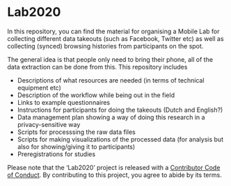 # Lab2020
In this repository, you can find the material for organising a Mobile Lab for collecting different data takeouts (such as Facebook, Twitter etc) as well as collecting (synced) browsing histories from participants on the spot. 

The general idea is that people only need to bring their phone, all of the data extraction can be done from this. This repository includes
- Descriptions of what resources are needed (in terms of technical equipment etc)
- Description of the workflow while being out in the field
- Links to example questionnaires
- Instructions for participants for doing the takeouts (Dutch and English?)
- Data management plan showing a way of doing this research in a privacy-sensitive way
- Scripts for processsing the raw data files
- Scripts for making visualizations of the processed data (for analysis but also for showing/giving it to participants)
- Preregistrations for studies

Please note that the ‘Lab2020’ project is released with a [Contributor Code of Conduct](../master/CODE_OF_CONDUCT.md). By contributing to this project, you agree to abide by its terms.
